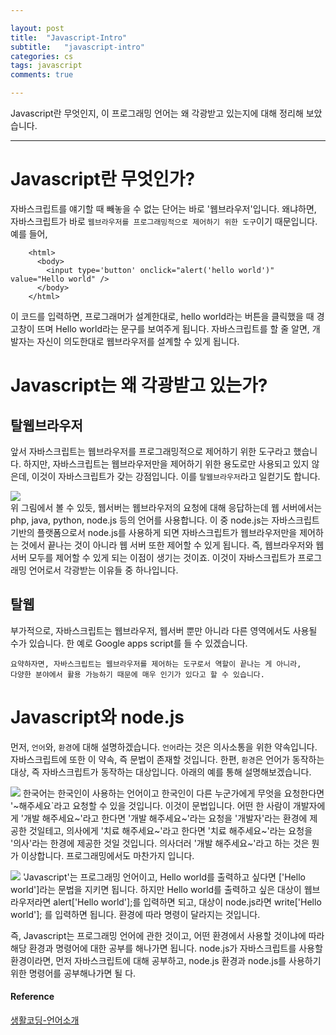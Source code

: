 ```yaml
---

layout: post
title:  "Javascript-Intro"
subtitle:   "javascript-intro"
categories: cs
tags: javascript
comments: true

---
```


Javascript란 무엇인지, 이 프로그래밍 언어는 왜 각광받고 있는지에 대해 정리해 보았습니다.  

---

# Javascript란 무엇인가?  
자바스크립트를 얘기할 때 빼놓을 수 없는 단어는 바로 '웹브라우저'입니다. 왜냐하면, 자바스크립트가 바로 `웹브라우저를 프로그래밍적으로 제어하기 위한
도구`이기 때문입니다. 예를 들어, 

```
	<html>
	  <body>
	    <input type='button' onclick="alert('hello world')" value="Hello world" />
	  </body>
	</html>
```
이 코드를 입력하면, 프로그래머가 설계한대로, hello world라는 버튼을 클릭했을 때 경고창이 뜨며 Hello world라는 문구를 보여주게 됩니다. 
자바스크립트를 할 줄 알면, 개발자는 자신이 의도한대로 웹브라우저를 설계할 수 있게 됩니다. 

# Javascript는 왜 각광받고 있는가?

## 탈웹브라우저
  앞서 자바스크립트는 웹브라우저를 프로그래밍적으로 제어하기 위한 도구라고 했습니다. 하지만, 자바스크립트는 웹브라우저만을 제어하기 위한 용도로만 
사용되고 있지 않은데, 이것이 자바스크립트가 갖는 강점입니다. 이를 `탈웹브라우저`라고 일컫기도 합니다. 

![](http://drive.google.com/uc?export=view&id=1aMr0_kU_PhT_9r2YpJaLsL11Xaeb_afg)  
위 그림에서 볼 수 있듯, 웹서버는 웹브라우저의 요청에 대해 응답하는데 웹 서버에서는 php, java, python, node.js 등의 언어를 사용합니다.
이 중 node.js는 자바스크립트 기반의 플랫폼으로서 node.js를 사용하게 되면 자바스크립트가 웹브라우저만을 제어하는 것에서 끝나는 것이 아니라
웹 서버 또한 제어할 수 있게 됩니다. 즉, 웹브라우저와 웹서버 모두를 제어할 수 있게 되는 이점이 생기는 것이죠. 이것이 자바스크립트가 프로그래밍
언어로서 각광받는 이유들 중 하나입니다.  

## 탈웹
  부가적으로, 자바스크립트는 웹브라우저, 웹서버 뿐만 아니라 다른 영역에서도 사용될 수가 있습니다. 한 예로 Google apps script를 들 수 있겠습니다. 
  
```
요약하자면, 자바스크립트는 웹브라우저를 제어하는 도구로서 역할이 끝나는 게 아니라,
다양한 분야에서 활용 가능하기 때문에 매우 인기가 있다고 할 수 있습니다. 
```
  
# Javascript와 node.js
  먼저, `언어`와, `환경`에 대해 설명하겠습니다. `언어`라는 것은 의사소통을 위한 약속입니다. 자바스크립트에 또한 이 약속, 즉 문법이 존재할 것입니다.
  한편, `환경`은 언어가 동작하는 대상, 즉 자바스크립트가 동작하는 대상입니다. 아래의 예를 통해 설명해보겠습니다. 
  
![](http://drive.google.com/uc?export=view&id=1z6xt_6Jts5v9wdNgO5KXpdovageDaG-R)
한국어는 한국인이 사용하는 언어이고 한국인이 다른 누군가에게 무엇을 요청한다면 '~해주세요`라고 요청할 수 있을 것입니다. 이것이 문법입니다. 
어떤 한 사람이 개발자에게 '개발 해주세요~'라고 한다면 '개발 해주세요~'라는 요청을 '개발자'라는 환경에 제공한 것일테고,
의사에게 '치료 해주세요~'라고 한다면 '치료 해주세요~'라는 요청을 '의사'라는 한경에 제공한 것일 것입니다.
의사더러 '개발 해주세요~'라고 하는 것은 뭔가 이상합니다. 프로그래밍에서도 마찬가지 입니다.

![](http://drive.google.com/uc?export=view&id=1HOsP_H3w4UNNJKSkd2pPpwcFLrpWH_Ao)
'Javascript'는 프로그래밍 언어이고, Hello world를 출력하고 싶다면 ['Hello world']라는 문법을 지키면 됩니다.
하지만 Hello world를 출력하고 싶은 대상이 웹브라우저라면 alert['Hello world'];를 입력하면 되고,
대상이 node.js라면 write['Hello world']; 를 입력하면 됩니다. 환경에 따라 명령이 달라지는 것입니다. 

즉, Javascript는 프로그래밍 언어에 관한 것이고, 어떤 환경에서 사용할 것이냐에 따라 해당 환경과 명령어에 대한 공부를 해나가면 됩니다. 
node.js가 자바스크립트를 사용할 환경이라면, 먼저 자바스크립트에 대해 공부하고, node.js 환경과 node.js를 사용하기 위한 명령어를 공부해나가면 될 다.

#### Reference
[생활코딩-언어소개](https://opentutorials.org/course/743/4650)
